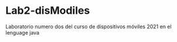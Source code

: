 # Lab2-disModiles
Laboratorio numero dos del curso de dispositivos móviles 2021 en el lenguage java
